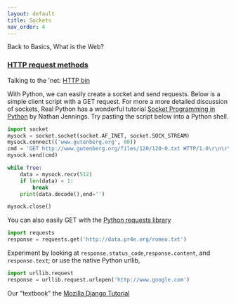 ```yaml
---
layout: default
title: Sockets
nav_order: 4
---
```


Back to Basics, What is the Web?  

### [HTTP request methods](https://www.w3schools.com/tags/ref_httpmethods.asp) 
Talking to the 'net: [HTTP bin](https://httpbin.org/)

With Python, we can easily create a socket and send requests.  Below is a simple client script with a GET request.  For more a more detailed discussion of sockets, Real Python has a wonderful tutorial [Socket Programming in Python](https://realpython.com/python-sockets/) by Nathan Jennings. Try pasting the script below into a Python shell.  

```python
import socket
mysock = socket.socket(socket.AF_INET, socket.SOCK_STREAM)
mysock.connect(('www.gutenberg.org', 80))
cmd = 'GET http://www.gutenberg.org/files/120/120-0.txt HTTP/1.0\r\n\r\n'.encode()
mysock.send(cmd)

while True:
    data = mysock.recv(512)
    if len(data) < 1:
        break
    print(data.decode(),end='')

mysock.close()
```

You can also easily GET with the [Python requests library](https://realpython.com/python-requests/)
```python
import requests
response = requests.get('http://data.pr4e.org/romeo.txt')
```
Experiment by looking at `response.status_code`,`response.content`, and `response.text`;
or use the native Python urllib,
```python
import urllib.request
response = urllib.request.urlopen('http://www.google.com')
```


Our "textbook" the [Mozilla Django Tutorial](https://developer.mozilla.org/en-US/docs/Learn/Server-side/Django/Tutorial_local_library_website)

